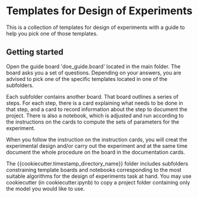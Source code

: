 # Templates for Design of Experiments

This is a collection of templates for design of experiments with a guide to help you pick one of those templates.

## Getting started

Open the  guide board 'doe_guide.board' located in the main folder. The board asks you a set of questions. Depending on your answers, you are advised to pick one of the specific templates located in one of the subfolders.

Each subfolder contains another board. That board outlines a series of steps. For each step, there is a card explaining what needs to be done in that step, and a card to record information about the step to document the project. There is also a notebook, which is adjusted and run according to the instructions on the cards to compute the sets of parameters for the experiment.

When you follow the instruction on the instruction cards, you will creat the experimental design and/or carry out the experiment and at the same time document the whole procedure on the board in the documentation cards.

The {{cookiecutter.timestamp_directory_name}} folder includes subfolders constraining template boards and notebooks corresponding to the most suitable algorithms for the design of experiments task at hand. You may use cookiecutter (in cookiecutter.ipynb) to copy a project folder containing only the model you would like to use.